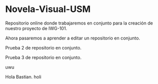 # Novela-Visual-USM
Repositorio online donde trabajaremos en conjunto para la creación de nuestro proyecto de IWG-101.

Ahora pasaremos a aprender a editar un repositorio en conjunto.

Prueba 2 de repositorio en conjunto.

Prueba 3 de repositorio en conjunto.

uwu

Hola Bastian.
holi